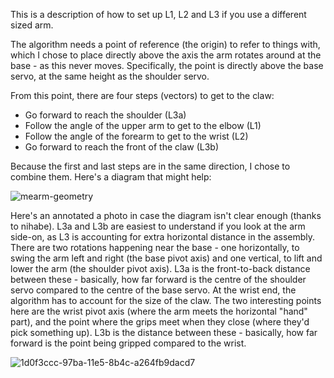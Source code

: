 This is a description of how to set up L1, L2 and L3 if you use a different sized arm.

The algorithm needs a point of reference (the origin) to refer to things with, which I chose to place directly above the axis the arm rotates around at the base - as this never moves.  Specifically, the point is directly above the base servo, at the same height as the shoulder servo.

From this point, there are four steps (vectors) to get to the claw:
- Go forward to reach the shoulder (L3a)
- Follow the angle of the upper arm to get to the elbow (L1)
- Follow the angle of the forearm to get to the wrist (L2)
- Go forward to reach the front of the claw (L3b)

Because the first and last steps are in the same direction, I chose to combine them.  Here's a diagram that might help:

![mearm-geometry](https://cloud.githubusercontent.com/assets/6117158/11512378/b7a06b70-9865-11e5-8bb8-f9adf5963b04.png)

Here's an annotated a photo in case the diagram isn't clear enough (thanks to nihabe).   L3a and L3b are easiest to understand if you look at the arm side-on, as L3 is accounting for extra horizontal distance in the assembly.
There are two rotations happening near the base - one horizontally, to swing the arm left and right (the base pivot axis) and one vertical, to lift and lower the arm (the shoulder pivot axis).  L3a is the front-to-back distance between these - basically, how far forward is the centre of the shoulder servo compared to the centre of the base servo.
At the wrist end, the algorithm has to account for the size of the claw.  The two interesting points here are the wrist pivot axis (where the arm meets the horizontal "hand" part), and the point where the grips meet when they close (where they'd pick something up).  L3b is the distance between these - basically, how far forward is the point being gripped compared to the wrist.

![1d0f3ccc-97ba-11e5-8b4c-a264fb9dacd7](https://cloud.githubusercontent.com/assets/6117158/11508922/207223e0-9853-11e5-9ac8-e028037a1891.jpg)
